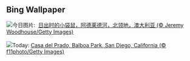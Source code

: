 ## Bing Wallpaper
![](https://www.bing.com/th?id=OHR.SunriseWallabies_ZH-CN8725891401_UHD.jpg&w=1000)今日图片: &nbsp;[日出时的小袋鼠，阿德莱德河，北领地，澳大利亚 (© Jeremy Woodhouse/Getty Images)](https://www.bing.com/th?id=OHR.SunriseWallabies_ZH-CN8725891401_UHD.jpg)
<br><br/>
![](https://www.bing.com/th?id=OHR.BalboaPark_EN-US5050015037_UHD.jpg&w=1000)Today: [Casa del Prado, Balboa Park, San Diego, California (© f11photo/Getty Images)](https://www.bing.com/th?id=OHR.BalboaPark_EN-US5050015037_UHD.jpg)
<br><br/>
